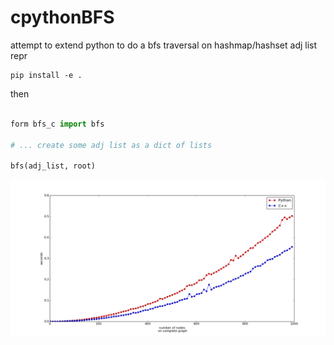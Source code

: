 # cpythonBFS
attempt to extend python to do a bfs traversal on hashmap/hashset adj list repr

    pip install -e .

then 


```python

form bfs_c import bfs

# ... create some adj list as a dict of lists

bfs(adj_list, root)

```

![](https://github.com/franciscovargas/cpythonBFS/blob/master/benchmakr_imgs/big.png)

